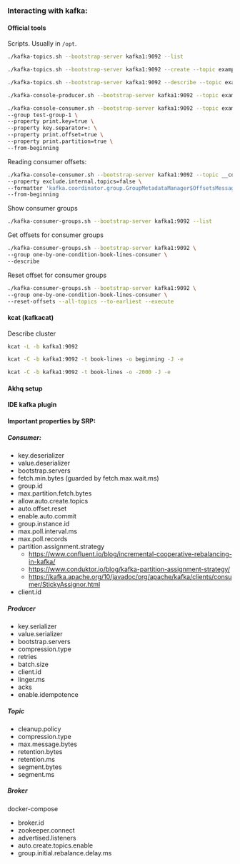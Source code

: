 ### Interacting with kafka:

#### Official tools

Scripts. Usually in `/opt`.

```bash
./kafka-topics.sh --bootstrap-server kafka1:9092 --list
```

```bash
./kafka-topics.sh --bootstrap-server kafka1:9092 --create --topic example --replication-factor 3 --partitions 3 --config retention.ms=300000
```

```bash
./kafka-topics.sh --bootstrap-server kafka1:9092 --describe --topic example
```

```bash
./kafka-console-producer.sh --bootstrap-server kafka1:9092 --topic example --property parse.key=true --property key.separator=:
```

```bash
./kafka-console-consumer.sh --bootstrap-server kafka1:9092 --topic example \
--group test-group-1 \
--property print.key=true \
--property key.separator=: \
--property print.offset=true \
--property print.partition=true \
--from-beginning
```

Reading consumer offsets:

```bash
./kafka-console-consumer.sh --bootstrap-server kafka1:9092 --topic __consumer_offsets \
--property exclude.internal.topics=false \
--formatter 'kafka.coordinator.group.GroupMetadataManager$OffsetsMessageFormatter' \
--from-beginning
```

Show consumer groups

```bash
./kafka-consumer-groups.sh --bootstrap-server kafka1:9092 --list
```

Get offsets for consumer groups

```bash
./kafka-consumer-groups.sh --bootstrap-server kafka1:9092 \
--group one-by-one-condition-book-lines-consumer \
--describe
```

Reset offset for consumer groups

```bash
./kafka-consumer-groups.sh --bootstrap-server kafka1:9092 \
--group one-by-one-condition-book-lines-consumer \
--reset-offsets --all-topics --to-earliest --execute
```

#### kcat (kafkacat)

Describe cluster

```bash
kcat -L -b kafka1:9092
```


```bash
kcat -C -b kafka1:9092 -t book-lines -o beginning -J -e
```

```bash
kcat -C -b kafka1:9092 -t book-lines -o -2000 -J -e
```

#### Akhq setup

#### IDE kafka plugin

#### Important properties by SRP:

##### Consumer:

 - key.deserializer
 - value.deserializer
 - bootstrap.servers
 - fetch.min.bytes (guarded by fetch.max.wait.ms)
 - group.id
 - max.partition.fetch.bytes
 - allow.auto.create.topics
 - auto.offset.reset
 - enable.auto.commit
 - group.instance.id
 - max.poll.interval.ms
 - max.poll.records
 - partition.assignment.strategy
   - https://www.confluent.io/blog/incremental-cooperative-rebalancing-in-kafka/
   - https://www.conduktor.io/blog/kafka-partition-assignment-strategy/
   - https://kafka.apache.org/10/javadoc/org/apache/kafka/clients/consumer/StickyAssignor.html
 - client.id

##### Producer

 - key.serializer
 - value.serializer
 - bootstrap.servers
 - compression.type
 - retries
 - batch.size
 - client.id
 - linger.ms
 - acks
 - enable.idempotence

##### Topic
 - cleanup.policy
 - compression.type
 - max.message.bytes
 - retention.bytes
 - retention.ms
 - segment.bytes
 - segment.ms

##### Broker

docker-compose

 - broker.id
 - zookeeper.connect
 - advertised.listeners
 - auto.create.topics.enable
 - group.initial.rebalance.delay.ms
